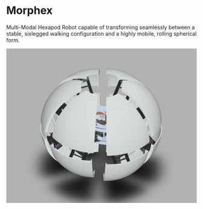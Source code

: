# Morphex
Multi-Modal Hexapod Robot capable of transforming seamlessly between a stable, sixlegged walking configuration and a highly mobile, rolling spherical form.

![](images/morphex-image.png)

